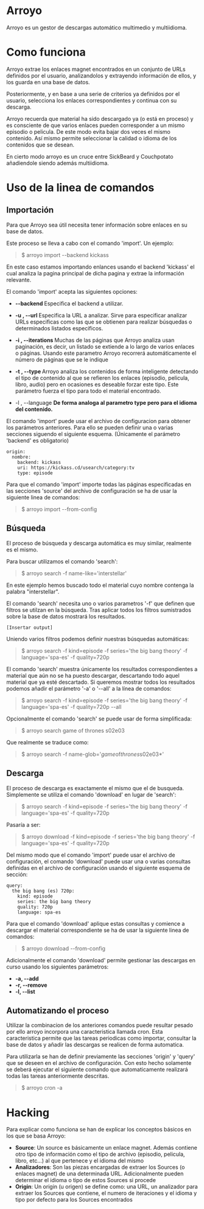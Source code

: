 Arroyo
======

Arroyo es un gestor de descargas automático multimedio y multiidioma.

Como funciona
=============

Arroyo extrae los enlaces magnet encontrados en un conjunto de URLs definidos por el usuario, analizandolos y extrayendo información de ellos, y los guarda en una base de datos.

Posteriormente, y en base a una serie de criterios ya definidos por el usuario, selecciona los enlaces correspondientes y continua con su descarga.

Arroyo recuerda que material ha sido descargado ya (o está en proceso) y es consciente de que varios enlaces pueden corresponder a un mismo episodio o pelicula. De este modo evita bajar dos veces el mismo contenido. Así mismo permite seleccionar la calidad o idioma de los contenidos que se desean.

En cierto modo arroyo es un cruce entre SickBeard y Couchpotato añadiendole siendo además multiidioma.

Uso de la linea de comandos
===========================

Importación
-----------
Para que Arroyo sea útil necesita tener información sobre enlaces en su base de datos.

Este proceso se lleva a cabo con el comando 'import'. Un ejemplo:

> $ arroyo import --backend kickass

En este caso estamos importando enlances usando el backend 'kickass' el cual analiza la pagina principal de dicha pagina y extrae la información relevante.

El comando 'import' acepta las siguientes opciones:

  * **--backend <backend>** Especifica el backend a utilizar.
  
  * **-u <url>, --url <url>** Especifica la URL a analizar. Sirve para especificar analizar URLs especificas como las que se obtienen para realizar búsquedas o determinados listados especificos.

  * **-i <entero>, --iterations <entero>** Muchas de las páginas que Arroyo analiza usan paginación, es decir, un listado se extiende a lo largo de varios enlaces o páginas. Usando este parametro Arroyo recorrerá automáticamente el número de páginas que se le indique

  * **-t <tipo>, --type <tipo>** Arroyo analiza los contenidos de forma inteligente detectando el tipo de contenido al que se refieren los enlaces (episodio, pelicula, libro, audio) pero en ocasiones es deseable forzar este tipo. Este parámetro fuerza el tipo para todo el material encontrado.

  * -l <xx-XX>, --language <xx-XX> **De forma analoga al parametro type pero para el idioma del contenido.**

El comando 'import' puede usar el archivo de configuracion para obtener los parámetros anteriores. Para ello se pueden definir una o varias secciones siguendo el siguiente esquema. (Únicamente el parámetro 'backend' es obligatorio)

```
origin:
  nombre:
    backend: kickass
    uri: https://kickass.cd/usearch/category:tv
    type: episode
```

Para que el comando 'import' importe todas las páginas especificadas en las secciones 'source' del archivo de configuración se ha de usar la siguiente linea de comandos:

> $ arroyo import --from-config

Búsqueda
--------

El proceso de búsqueda y descarga automática es muy similar, realmente es el mismo.

Para buscar utilizamos el comando 'search':

> $ arroyo search -f name-like='interstellar'

En este ejemplo hemos buscado todo el material cuyo nombre contenga la palabra "interstellar".

El comando 'search' necesita uno o varios parametros '-f' que definen que filtros se utilzan en la búsqueda. Tras aplicar todos los filtros sumistrados sobre la base de datos mostrará los resultados.

```
[Insertar output]
```

Uniendo varios filtros podemos definir nuestras búsquedas automáticas:

> $ arroyo search -f kind=episode -f series='the big bang theory' -f language='spa-es' -f quality=720p

El comando 'search' muestra únicamente los resultados correspondientes a material que aún no se ha puesto descargar, descartando todo aquel material que ya esté descartado. Si queremos mostrar todos los resultados podemos añadir el parámetro '-a' o '--all' a la línea de comandos:

> $ arroyo search -f kind=episode -f series='the big bang theory' -f language='spa-es' -f quality=720p --all

Opcionalmente el comando 'search' se puede usar de forma simplificada:

> $ arroyo search game of thrones s02e03

Que realmente se traduce como:

> $ arroyo search -f name-glob='*game*of*thrones*s02e03*'

Descarga
--------

El proceso de descarga es exactamente el mismo que el de busqueda. Simplemente se utiliza el comando 'download' en lugar de 'search':

> $ arroyo search -f kind=episode -f series='the big bang theory' -f language='spa-es' -f quality=720p

Pasaría a ser:

> $ arroyo download -f kind=episode -f series='the big bang theory' -f language='spa-es' -f quality=720p

Del mismo modo que el comando 'import' puede usar el archivo de configuración, el comando 'download' puede usar una o varias consultas definidas en el archivo de configuración usando el siguiente esquema de sección:

```
query:
  the big bang (es) 720p:
    kind: episode
    series: the big bang theory
    quality: 720p
    language: spa-es
```

Para que el comando 'download' aplique estas consultas y comience a descargar el material correspondiente se ha de usar la siguiente linea de comandos:

> $ arroyo download --from-config

Adicionalmente el comando 'download' permite gestionar las descargas en curso usando los siguientes parámetros:

  * **-a, --add**
  * **-r, --remove**
  * **-l, --list**

Automatizando el proceso
------------------------

Utilizar la combinacion de los anteriores comandos puede resultar pesado por ello arroyo incorpora una caracteristica llamada cron. Esta caracteristica permite que las tareas periodicas como importar, consultar la base de datos y añadir las descargas se realicen de forma automatica.

Para utilizarla se han de definir previamente las secciones 'origin' y 'query' que se deseen en el archivo de configuración. Con esto hecho solamente se deberá ejecutar el siguiente comando que automaticamente realizará todas las tareas anteriormente descritas.

> $ arroyo cron -a


Hacking
=======

Para explicar como funciona se han de explicar los conceptos básicos en los que se basa Arroyo:

  * **Source**: Un source es básicamente un enlace magnet. Además contiene otro tipo de información como el tipo de archivo (episodio, pelicula, libro, etc…) al que pertenece y el idioma del mismo
  * **Analizadores**: Son las piezas encargadas de extraer los Sources (o enlaces magnet) de una determinada URL. Adicionalmente pueden determinar el idioma o tipo de estos Sources si procede
  * **Origin**: Un origin (u origen) se define como: una URL, un analizador para extraer los Sources que contiene, el numero de iteraciones y el idioma y tipo por defecto para los Sources encontrados
